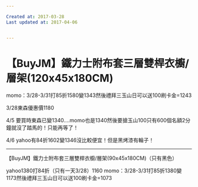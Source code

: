 ```yaml
---

Created at: 2017-03-28
Last updated at: 2017-04-06


---
```


# 【BuyJM】鐵力士附布套三層雙桿衣櫥/層架(120x45x180CM)


momo：3/28-3/31打85折1580變1343然後禮拜三玉山日可以送100刷卡金=1243

3/28東森優惠價1180

4/5 要買時東森已變1340....momo也是1340然後要搶玉山100只有600個名額2分鐘就沒了踏馬的！只能再等了！

4/6 yahoo有84折1602變1346沒比較便宜！但是黑烤漆有輪子！

* * *

【BuyJM】鐵力士附布套三層雙桿衣櫥/層架(90x45x180CM)（只有黑色）

yahoo1380打84折（只有一天3/28）1160
momo：3/28-3/31打85折1380變1173然後禮拜三玉山日可以送100刷卡金=1073

